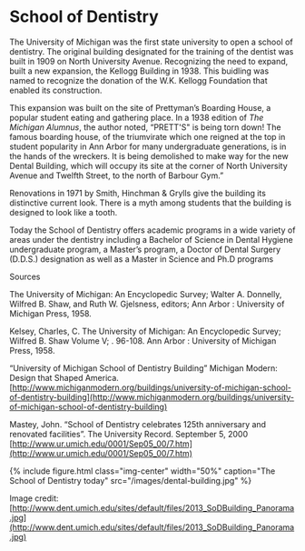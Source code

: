 # School of Dentistry

The University of Michigan was the first state university to open a school of dentistry. The original building designated for the training of the dentist was built in 1909 on North University Avenue. Recognizing the need to expand, built a new expansion, the Kellogg Building in 1938. This buidling was named to recognize the donation of the W.K. Kellogg Foundation that enabled its construction. 

This expansion was built on the site of Prettyman’s Boarding House, a popular student eating and gathering place. In a 1938 edition of _The Michigan Alumnus_, the author noted, “PRETT'S" is being torn down! The famous boarding house, of the triumvirate which one reigned at the top in student popularity in Ann Arbor for many undergraduate generations, is in the hands of the wreckers. It is being demolished to make way for the new Dental Building, which will occupy its site at the corner of North University Avenue and Twelfth Street, to the north of Barbour Gym.”

Renovations in 1971 by Smith, Hinchman & Grylls give the building its distinctive current look. There is a myth among students that the building is designed to look like a tooth.

Today the School of Dentistry offers academic programs in a wide variety of areas under the dentistry including a Bachelor of Science in Dental Hygiene undergraduate program, a Master’s program, a Doctor of Dental Surgery (D.D.S.) designation as well as a Master in Science and Ph.D programs

Sources

The University of Michigan: An Encyclopedic Survey; Walter A. Donnelly, Wilfred B. Shaw, and Ruth W. Gjelsness, editors; Ann Arbor : University of Michigan Press, 1958.

Kelsey, Charles, C. The University of Michigan: An Encyclopedic Survey; Wilfred B. Shaw Volume V; . 96-108. Ann Arbor : University of Michigan Press, 1958.

“University of Michigan School of Dentistry Building” Michigan Modern: Design that Shaped America.  [http://www.michiganmodern.org/buildings/university-of-michigan-school-of-dentistry-building](http://www.michiganmodern.org/buildings/university-of-michigan-school-of-dentistry-building)

Mastey, John. “School of Dentistry celebrates 125th anniversary and renovated facilities”. The University Record. September 5, 2000
	[http://www.ur.umich.edu/0001/Sep05_00/7.htm](http://www.ur.umich.edu/0001/Sep05_00/7.htm) 

{% include figure.html class="img-center" width="50%" caption="The School of Dentistry today" src="/images/dental-building.jpg" %}

Image credit:
[http://www.dent.umich.edu/sites/default/files/2013_SoDBuilding_Panorama.jpg](http://www.dent.umich.edu/sites/default/files/2013_SoDBuilding_Panorama.jpg)
